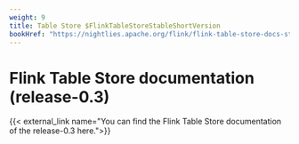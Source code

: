 ```yaml
---
weight: 9
title: Table Store $FlinkTableStoreStableShortVersion
bookHref: "https://nightlies.apache.org/flink/flink-table-store-docs-stable/"
---
```

<!--
Licensed to the Apache Software Foundation (ASF) under one
or more contributor license agreements.  See the NOTICE file
distributed with this work for additional information
regarding copyright ownership.  The ASF licenses this file
to you under the Apache License, Version 2.0 (the
"License"); you may not use this file except in compliance
with the License.  You may obtain a copy of the License at

  http://www.apache.org/licenses/LICENSE-2.0

Unless required by applicable law or agreed to in writing,
software distributed under the License is distributed on an
"AS IS" BASIS, WITHOUT WARRANTIES OR CONDITIONS OF ANY
KIND, either express or implied.  See the License for the
specific language governing permissions and limitations
under the License.
-->

# Flink Table Store documentation (release-0.3)

{{< external_link name="You can find the Flink Table Store documentation of the release-0.3 here.">}}